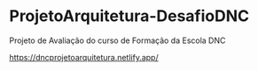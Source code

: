 # ProjetoArquitetura-DesafioDNC
Projeto de Avaliação do curso de Formação da Escola DNC

https://dncprojetoarquitetura.netlify.app/
